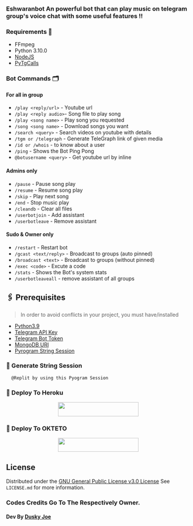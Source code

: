 ### Eshwaranbot An powerful bot that can play music on telegram group's voice chat with some useful features !!

<h3>Requirements 📝</h3>

- FFmpeg
- Python 3.10.0
- [NodeJS](https://nodesource.com/)
- [PyTgCalls](https://github.com/pytgcalls/pytgcalls)

### Bot Commands 🗂️
#### For all in group
- `/play <reply/url>` - Youtube url
- `/play <reply audio>`- Song file to play song
- `/play <song name>` - Play song you requested
- `/song <song name>` - Download songs you want
- `/search <query>` - Search videos on youtube with details
- `/tgm or /telegraph` - Generate TeleGraph link of given media
- `/id or /whois` - to know about a user
- `/ping` - Shows the Bot Ping Pong 
- `@botusername <query>` - Get youtube url by inline

#### Admins only
- `/pause` - Pause song play
- `/resume` - Resume song play
- `/skip` - Play next song
- `/end` - Stop music play
- `/cleandb` - Clear all files
- `/userbotjoin` - Add assistant
- `/userbotleave` - Remove assistant

#### Sudo & Owner only
- `/restart` - Restart bot
- `/gcast <text/reply>` - Broadcast to groups (auto pinned)
- `/broadcast <text>` - Broadcast to groups (without pinned)
- `/exec <code>` - Excute a code
- `/stats` - Shows the Bot's system stats
- `/userbotleaveall` - remove assistant of all groups


## 🖇 Prerequisites

> In order to avoid conflicts in your project, you must have/installed

- [Python3.9](https://www.python.org/downloads/release/python-390/)
- [Telegram API Key](https://docs.pyrogram.org/intro/setup#api-keys)
- [Telegram Bot Token](https://t.me/botfather)
- [MongoDB URI](https://www.mongodb.com/cloud/atlas/lp/try2?utm_source=google&utm_campaign=gs_footprint_row_search_brand_phrase_intent_test_atlas_mobile&utm_term=mongodb&utm_medium=cpc_paid_search&utm_ad=p&utm_ad_campaign_id=13277278264&adgroup=124506944562&gclid=EAIaIQobChMI9ITXp4-i-AIVjTgrCh224AYxEAAYASAAEgImx_D_BwE)
- [Pyrogram String Session](https://www.Replit.com)


### 🚨 Generate String Session
      @Replit by using this Pyogram Session

### 🚀 Deploy To Heroku
  
  <p align="center"><a href="https://heroku.com/deploy?template=https://github.com/Eshwarandevpy/Eshwaranbot.git"> <img src="https://img.shields.io/badge/Deploy%20To%20Heroku-yellow?style=for-the-badge&logo=heroku" width="220" height="38.45"/></a></p>

  ### 🚀 Deploy To OKTETO
  
  <p align="center"><a href="https://okteto.com/deploy?template=https://github.com/Eshwarandevpy/Eshwaranbot.git"> <img src="https://img.shields.io/badge/Deploy%20To%20okteto-yellow?style=for-the-badge&logo=okteto" width="220" height="38.45"/></a></p>

## License

Distributed under the [GNU General Public License v3.0 License](https://github.com/Eshwarandevpy/Eshwaranbot/blob/main/LICENSE) See `LICENSE.md` for more information.

### Codes Credits Go To The Respectively Owner.

#### Dev By [Dusky Joe](t.me/ONLY_DUSKY)
